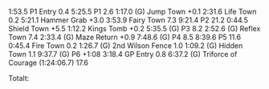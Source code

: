 1:53.5 P1 Entry 0.4
5:25.5 P1 2.6
1:17.0 (G) Jump Town +0.1
2:31.6 Life Town 0.2
5:21.1 Hammer Grab +3.0
3:53.9 Fairy Town 7.3
9:21.4 P2 21.2
0:44.5 Shield Town +5.5
1:12.2 Kings Tomb +0.2
5:35.5 (G) P3 8.2
2:52.6 (G) Reflex Town 7.4
2:33.4 (G) Maze Return +0.9
7:48.6 (G) P4 8.5
8:39.6 P5 11.6
0:45.4 Fire Town 0.2
1:26.7 (G) 2nd Wilson Fence 1.0
1:09.2 (G) Hidden Town 1.1
9:37.7 (G) P6 +1:08
3:18.4 GP Entry 0.8
6:37.2 (G) Triforce of Courage (1:24:06.7) 17.6

Totalt: 
